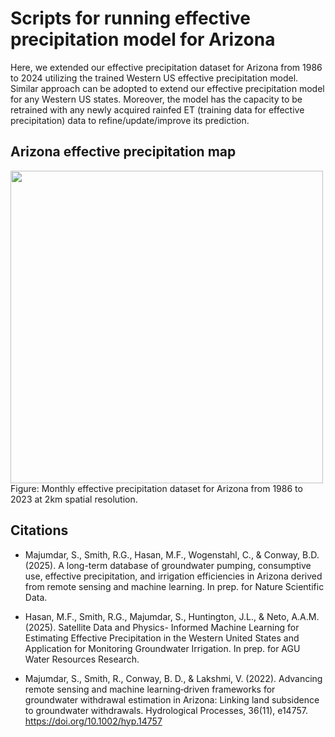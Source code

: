 # Scripts for running effective precipitation model for Arizona

Here, we extended our effective precipitation dataset for Arizona from 1986 to 2024 utilizing the trained Western US effective precipitation model. Similar approach can be adopted to extend our effective precipitation model for any Western US states. Moreover, the model has the capacity to be retrained with any newly acquired rainfed ET (training data for effective precipitation) data to refine/update/improve its prediction.

## Arizona effective precipitation map
<img src="https://raw.githubusercontent.com/mdfahimhasan/WesternUS_NetGW/master/Codes/AZ/animation/Peff_animation.gif" height="500"/>
Figure: Monthly effective precipitation dataset for Arizona from 1986 to 2023 at 2km spatial resolution.


## Citations
- Majumdar, S., Smith, R.G., Hasan, M.F., Wogenstahl, C., & Conway, B.D. (2025). A long-term database of groundwater pumping, consumptive use, effective precipitation, and irrigation efficiencies in Arizona derived from remote sensing and machine learning. In prep. for Nature Scientific Data.
 
- Hasan, M.F., Smith, R.G., Majumdar, S., Huntington, J.L., & Neto, A.A.M. (2025). Satellite Data and Physics- Informed Machine Learning for Estimating Effective Precipitation in the Western United States and Application for Monitoring Groundwater Irrigation. In prep. for AGU Water Resources Research.

- Majumdar, S., Smith, R., Conway, B. D., & Lakshmi, V. (2022). Advancing remote sensing and machine learning‐driven frameworks for groundwater withdrawal estimation in Arizona: Linking land subsidence to groundwater withdrawals. Hydrological Processes, 36(11), e14757. https://doi.org/10.1002/hyp.14757
